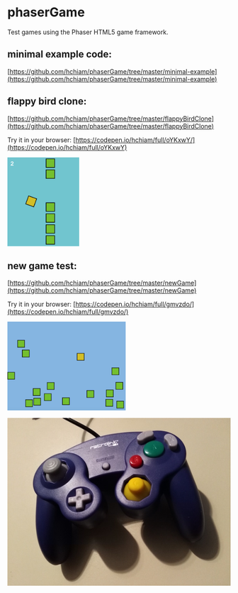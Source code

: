 # phaserGame
Test games using the Phaser HTML5 game framework.

## minimal example code:
[https://github.com/hchiam/phaserGame/tree/master/minimal-example](https://github.com/hchiam/phaserGame/tree/master/minimal-example)

## flappy bird clone:
[https://github.com/hchiam/phaserGame/tree/master/flappyBirdClone](https://github.com/hchiam/phaserGame/tree/master/flappyBirdClone)

Try it in your browser: [https://codepen.io/hchiam/full/oYKxwY/](https://codepen.io/hchiam/full/oYKxwY)

<a target="_blank" href="https://codepen.io/hchiam/full/oYKxwY"><img src="https://github.com/hchiam/phaserGame/blob/master/Screenshot_flappyBirdClone.png" height="200" /></a>

## new game test:
[https://github.com/hchiam/phaserGame/tree/master/newGame](https://github.com/hchiam/phaserGame/tree/master/newGame)

Try it in your browser: [https://codepen.io/hchiam/full/gmvzdo/](https://codepen.io/hchiam/full/gmvzdo/)

<a target="_blank" href="https://codepen.io/hchiam/full/gmvzdo"><img src="https://github.com/hchiam/phaserGame/blob/master/Screenshot_newGame.png" height="200" /></a>

![Image of retrolink usb controller](https://github.com/hchiam/phaserGame/blob/master/retrolink_usb_controller.jpg)